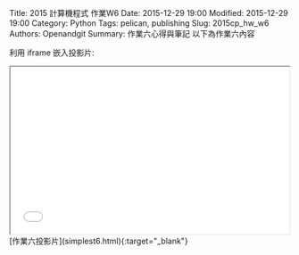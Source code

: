 Title: 2015 計算機程式 作業W6
Date: 2015-12-29 19:00
Modified: 2015-12-29 19:00
Category: Python
Tags: pelican, publishing
Slug: 2015cp_hw_w6
Authors: Openandgit
Summary: 作業六心得與筆記
以下為作業六內容


利用 iframe 嵌入投影片:

<iframe src="simplest6.html" width="500" height="300"></iframe>
<br / >
[作業六投影片](simplest6.html){:target="_blank"}

